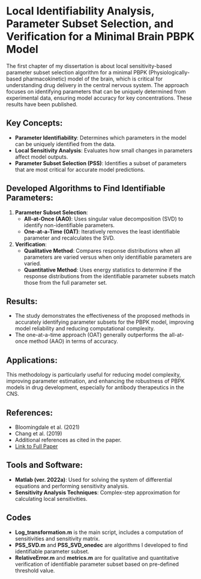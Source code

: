 # Local Identifiability Analysis, Parameter Subset Selection, and Verification for a Minimal Brain PBPK Model

The first chapter of my dissertation is about local sensitivity-based parameter subset selection algorithm for a minimal PBPK (Physiologically-based pharmacokinetic) model of the brain, which is critical for understanding drug delivery in the central nervous system. The approach focuses on identifying parameters that can be uniquely determined from experimental data, ensuring model accuracy for key concentrations. These results have been published.

## Key Concepts:
- **Parameter Identifiability**: Determines which parameters in the model can be uniquely identified from the data.
- **Local Sensitivity Analysis**: Evaluates how small changes in parameters affect model outputs.
- **Parameter Subset Selection (PSS)**: Identifies a subset of parameters that are most critical for accurate model predictions.

## Developed Algorithms to Find Identifiable Parameters:
1. **Parameter Subset Selection**:
   - **All-at-Once (AAO)**: Uses singular value decomposition (SVD) to identify non-identifiable parameters.
   - **One-at-a-Time (OAT)**: Iteratively removes the least identifiable parameter and recalculates the SVD.
3. **Verification**:
   - **Qualitative Method**: Compares response distributions when all parameters are varied versus when only identifiable parameters are varied.
   - **Quantitative Method**: Uses energy statistics to determine if the response distributions from the identifiable parameter subsets match those from the full parameter set.

## Results:
- The study demonstrates the effectiveness of the proposed methods in accurately identifying parameter subsets for the PBPK model, improving model reliability and reducing computational complexity.
- The one-at-a-time approach (OAT) generally outperforms the all-at-once method (AAO) in terms of accuracy.

## Applications:
This methodology is particularly useful for reducing model complexity, improving parameter estimation, and enhancing the robustness of PBPK models in drug development, especially for antibody therapeutics in the CNS.

## References:
- Bloomingdale et al. (2021)
- Chang et al. (2019)
- Additional references as cited in the paper.
- [Link to Full Paper](https://link.springer.com/article/10.1007/s11538-023-01234-4)


## Tools and Software:
- **Matlab (ver. 2022a)**: Used for solving the system of differential equations and performing sensitivity analysis.
- **Sensitivity Analysis Techniques**: Complex-step approximation for calculating local sensitivities.

## Codes
- **Log_transformation.m** is the main script, includes a computation of sensitivities and sensitivity matrix. 
- **PSS_SVD.m** and **PSS_SVD_onedec** are algorithms I developed to find identifiable parameter subset. 
- **RelativeError.m** and **metrics.m** are for qualitative and quantitative verification of identifiable parameter subset based on pre-defined threshold value. 
